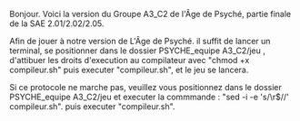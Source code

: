 Bonjour. Voici la version du Groupe A3_C2 de l'Âge de Psyché, partie finale de la SAE 2.01/2.02/2.05.

Afin de jouer à notre version de L'Âge de Psyché. il suffit de lancer un terminal, se positionner dans le dossier PSYCHE_equipe A3_C2/jeu , d'attibuer les droits d'execution au compilateur avec "chmod +x compileur.sh" puis executer "compileur.sh", et le jeu se lancera.

Si ce protocole ne marche pas, veuillez vous positionnez dans le dossier PSYCHE_equipe A3_C2/jeu et executer la commmande : "sed -i -e 's/\r$//' compileur.sh". puis executer "compileur.sh".
